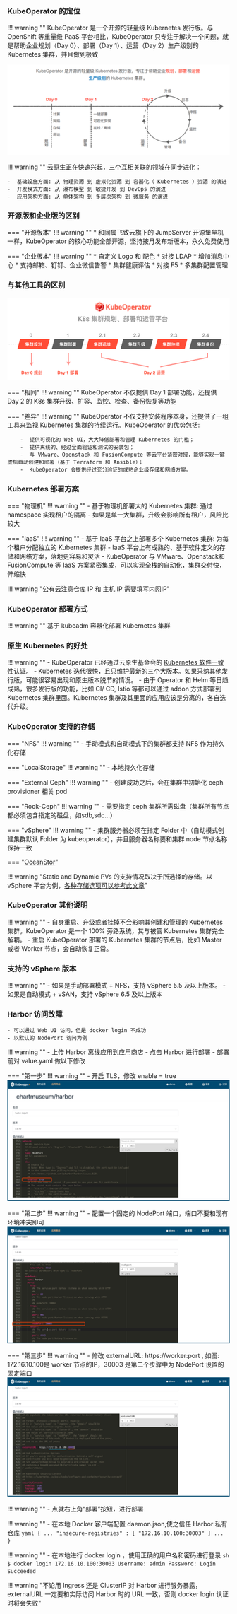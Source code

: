 
### KubeOperator 的定位

!!! warning ""
    KubeOperator 是一个开源的轻量级 Kubernetes 发行版。与 OpenShift 等重量级 PaaS 平台相比，KubeOperator 只专注于解决一个问题，就是帮助企业规划（Day 0）、部署（Day 1）、运营（Day 2）生产级别的 Kubernetes 集群，并且做到极致

![what-is-ko](img/faq/what-is-ko.png)

!!! warning ""
    云原生正在快速兴起，三个互相关联的领域在同步进化：  

    -  基础设施方面: 从 物理资源 到 虚拟化资源 到 容器化（ Kubernetes ）资源 的演进
    -  开发模式方面: 从 瀑布模型 到 敏捷开发 到 DevOps 的演进
    -  应用架构方面: 从 单体架构 到 多层次架构 到 微服务 的演进

### 开源版和企业版的区别

=== "开源版本"
    !!! warning ""
        * 和同属飞致云旗下的 JumpServer 开源堡垒机一样，KubeOperator 的核心功能全部开源，坚持按月发布新版本，永久免费使用

=== "企业版本"
    !!! warning ""
        * 自定义 Logo 和 配色
        * 对接 LDAP
        * 增加消息中心
        * 支持邮箱、钉钉、企业微信告警
        * 集群健康评估
        * 对接 F5
        * 多集群配置管理

### 与其他工具的区别

![overview](img/faq/overview.png)

=== "相同"
    !!! warning ""
        KubeOperator 不仅提供 Day 1 部署功能，还提供 Day 2 的 K8s 集群升级、扩容、监控、检查、备份恢复等功能

=== "差异"
    !!! warning ""
        KubeOperator 不仅支持安装程序本身，还提供了一组工具来监视 Kubernetes 集群的持续运行。KubeOperator 的优势包括:  

        -  提供可视化的 Web UI，大大降低部署和管理 Kubernetes 的门槛；
        -  提供离线的、经过全面验证和测试的安装包；
        -  与 VMware、Openstack 和 FusionCompute 等云平台紧密对接，能够实现一键虚机自动创建和部署（基于 Terraform 和 Ansible）；
        -  KubeOperator 会提供经过充分验证的成熟企业级存储和网络方案。

### Kubernetes 部署方案

=== "物理机"
    !!! warning ""
        - 基于物理机部署大的 Kubernetes 集群: 通过 namespace 实现租户的隔离
        - 如果是单一大集群，升级会影响所有租户，风险比较大

=== "IaaS"
    !!! warning ""
        - 基于 IaaS 平台之上部署多个 Kubernetes 集群: 为每个租户分配独立的 Kubernetes 集群
        - IaaS 平台上有成熟的、基于软件定义的存储和网络方案，落地更容易和灵活
        - KubeOperator 与 VMware、Openstack和 FusionCompute 等 IaaS 方案紧密集成，可以实现全栈的自动化，集群交付快，伸缩快

!!! warning "公有云注意仓库 IP 和 主机 IP 需要填写内网IP"

### KubeOperator 部署方式

!!! warning ""
    基于 kubeadm 容器化部署 Kubernetes 集群

### 原生 Kubernetes 的好处

!!! warning ""
    - KubeOperator 已经通过云原生基金会的 [Kubernetes 软件一致性认证](https://landscape.cncf.io)。
    - Kubernetes 迭代很快，且只维护最新的三个大版本。如果采纳其他发行版，可能很容易出现和原生版本脱节的情况。
    - 由于 Operator 和 Helm 等日趋成熟，很多发行版的功能，比如 CI/ CD, Istio 等都可以通过 addon 方式部署到 Kubernetes 集群里面。Kubernetes 集群及其里面的应用应该是分离的，各自迭代升级。

### KubeOperator 支持的存储

=== "NFS"
    !!! warning ""
        - 手动模式和自动模式下的集群都支持 NFS 作为持久化存储

=== "LocalStorage"
    !!! warning ""
        - 本地持久化存储

=== "External Ceph"
    !!! warning ""
        - 创建成功之后，会在集群中初始化 ceph provisioner 相关 pod

=== "Rook-Ceph"
    !!! warning ""
        - 需要指定 ceph 集群所需磁盘（集群所有节点都必须包含指定的磁盘，如sdb,sdc...）

=== "vSphere"
    !!! warning ""
        - 集群服务器必须在指定 Folder 中（自动模式创建集群默认 Folder 为 kubeoperator），并且服务器名称要和集群 node 节点名称保持一致

=== "[OceanStor](https://github.com/Huawei/eSDK_K8S_Plugin/tree/master/docs/zh)"

!!! warning "Static and Dynamic PVs 的支持情况取决于所选择的存储。以 vSphere 平台为例，[各种存储选项可以参考此文章](https://docs.vmware.com/en/VMware-Enterprise-PKS/1.5/vmware-enterprise-pks-15/GUID-vsphere-persistent-storage.html)"

### KubeOperator 其他说明

!!! warning ""
    - 自身重启、升级或者挂掉不会影响其创建和管理的 Kubernetes 集群。KubeOperator 是一个 100% 旁路系统，其与被管 Kubernetes 集群完全解耦。
    - 重启 KubeOperator 部署的 Kubernetes 集群的节点后，比如 Master 或者 Worker 节点，会自动恢复正常。

### 支持的 vSphere 版本
!!! warning ""
    - 如果是手动部署模式 + NFS，支持 vSphere 5.5 及以上版本。
    - 如果是自动模式 + vSAN，支持 vSphere 6.5 及以上版本

### Harbor 访问故障
    - 可以通过 Web UI 访问，但是 docker login 不成功
    - 以默认的 NodePort 访问为例

!!! warning ""
    - 上传 Harbor 离线应用到应用商店
    - 点击 Harbor 进行部署
    - 部署前对 value.yaml 做以下修改

=== "第一步"
    !!! warning ""
        - 开启 TLS，修改 enable = true
    ![harbor_tls_enable](./img/faq/harbor-tls.jpg)

=== "第二步"
    !!! warning ""
        - 配置一个固定的 NodePort 端口，端口不要和现有环境冲突即可
    ![harbor_tls_enable](./img/faq/harbor-nodeport.jpg)

=== "第三步"
    !!! warning ""
        - 修改 externalURL: https://worker:port , 如图: 172.16.10.100是 worker 节点的IP，30003 是第二个步骤中为 NodePort 设置的固定端口
    ![harbor_tls_enable](./img/faq/harbor-externalurl.jpg)

!!! warning ""
    - 点就右上角“部署”按钮，进行部署

!!! warning ""
    - 在本地 Docker 客户端配置 daemon.json,使之信任 Harbor 私有仓库
    ```yaml
    {
      ...
      "insecure-registries" : [
        "172.16.10.100:30003"
      ]
      ...
    }
    ```

!!! warning ""
    - 在本地进行 docker login ，使用正确的用户名和密码进行登录
    ```sh
    $ docker login 172.16.10.100:30003
    Username: admin
    Password:
    Login Succeeded
    ```

!!! warning "不论用 Ingress 还是 ClusterIP 对 Harbor 进行服务暴露，externalURL 一定要和实际访问 Harbor 时的 URL 一致，否则 docker login 认证时将会失败"
